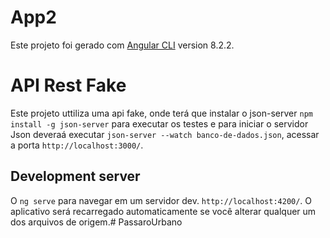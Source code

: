 # App2

Este projeto foi gerado com [Angular CLI](https://github.com/angular/angular-cli) version 8.2.2.

# API Rest Fake

Este projeto uttiliza uma api fake, onde terá que instalar o json-server `npm install -g json-server` para executar os testes e para iniciar o servidor Json deveraá executar `json-server --watch banco-de-dados.json`, acessar a porta `http://localhost:3000/`.

## Development server

O `ng serve` para navegar em um servidor dev. `http://localhost:4200/`. O aplicativo será recarregado automaticamente se você alterar qualquer um dos arquivos de origem.# PassaroUrbano
